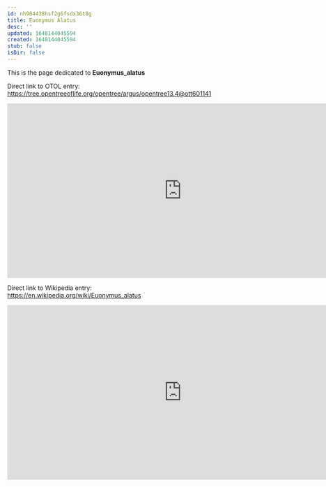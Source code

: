 ```yaml
---
id: nh984438hsf2g6fsdx36t8g
title: Euonymus Alatus
desc: ''
updated: 1648144045594
created: 1648144045594
stub: false
isDir: false
---
```

This is the page dedicated to **Euonymus_alatus**


Direct link to OTOL entry: https://tree.opentreeoflife.org/opentree/argus/opentree13.4@ott601141



<html>
    <body>
    <iframe src="https://tree.opentreeoflife.org/opentree/argus/opentree13.4@ott601141"
    width="800" height="400" frameborder="0" allowfullscreen> </iframe>
    </body>
</html>
    


Direct link to Wikipedia entry: https://en.wikipedia.org/wiki/Euonymus_alatus



<html>
    <body>
    <iframe src="https://en.wikipedia.org/wiki/Euonymus_alatus"
    width="800" height="400" frameborder="0" allowfullscreen> </iframe>
    </body>
</html>
    
